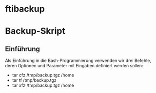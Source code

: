 # ftibackup
<h1>Backup-Skript</h1>
<h2>Einführung</h2>
<p>Als Einführung in die Bash-Programmierung verwenden wir drei Befehle, deren Optionen und Parameter mit Eingaben definiert werden sollen:</p>
<ul>
  <li>tar cfz /tmp/backup.tgz /home</li>
  <li>tar tf /tmp/backup.tgz</li>
  <li>tar xfz /tmp/backup.tgz /home</li>
</ul>

